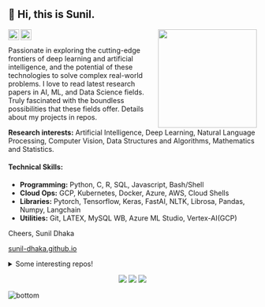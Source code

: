 ## 👋 Hi, this is Sunil.
<img align='right' src='https://user-images.githubusercontent.com/74038190/212257472-08e52665-c503-4bd9-aa20-f5a4dae769b5.gif' width='200'>  
<a href="https://github.com/sunil-dhaka/">
  <img align="left" alt="Github" width="22px" src="https://cdn.jsdelivr.net/npm/simple-icons@v3/icons/github.svg"/>
</a>
<a href="https://www.linkedin.com/in/sunil-dhaka-55a744159">
  <img align="left" alt="LinkedIn" width="22px" src="https://cdn.jsdelivr.net/npm/simple-icons@v3/icons/linkedin.svg"/>
</a>
<br />
<br />
Passionate in exploring the cutting-edge frontiers of deep learning and artificial intelligence, and the potential of these technologies to solve complex real-world problems. I love to read latest research papers in AI, ML, and Data Science fields. Truly fascinated with the boundless possibilities that these fields offer. Details about my projects in repos.

**Research interests:** Artificial Intelligence, Deep Learning, Natural Language Processing, Computer Vision, Data Structures and Algorithms, Mathematics and Statistics.


#### Technical Skills:
- **Programming:** Python, C, R, SQL, Javascript, Bash/Shell 
- **Cloud Ops:** GCP, Kubernetes, Docker, Azure, AWS, Cloud Shells
- **Libraries:** Pytorch, Tensorflow, Keras, FastAI, NLTK, Librosa, Pandas, Numpy, Langchain
- **Utilities:** Git, LATEX, MySQL WB, Azure ML Studio, Vertex-AI(GCP)

Cheers,
Sunil Dhaka

[sunil-dhaka.github.io](https://sunil-dhaka.github.io/) 
<details>
  <summary>Some interesting repos!</summary>
  
  [![Readme Card](https://github-readme-stats.vercel.app/api/pin/?username=sunil-dhaka&repo=autodownloader-helloiitk&theme=dark)](https://github.com/sunil-dhaka/autodownloader-helloiitk)
  [![Readme Card](https://github-readme-stats.vercel.app/api/pin/?username=sunil-dhaka&repo=IR-Project&theme=dark)](https://github.com/sunil-dhaka/IR-Project) 
  [![Readme Card](https://github-readme-stats.vercel.app/api/pin/?username=sunil-dhaka&repo=python-webScrappers&theme=dark)](https://github.com/sunil-dhaka/python-webScrappers)
  [![Readme Card](https://github-readme-stats.vercel.app/api/pin/?username=sunil-dhaka&repo=yt-uploads&theme=dark)](https://github.com/sunil-dhaka/yt-uploads) 
  

</details>
<p align="center">
    <a href="https://www.linkedin.com/in/sunil-dhaka-55a744159/" alt="Linkedin"><img src="https://raw.githubusercontent.com/jayehernandez/jayehernandez/3f5402efef9a0ae89211a6e04609558e862ca616/readme/linkedin-fill.svg"></a>
    <a href="mailto:sunil.dhaka.iitk@gmail.com" alt="Contact me"><img src="https://raw.githubusercontent.com/jayehernandez/jayehernandez/3f5402efef9a0ae89211a6e04609558e862ca616/readme/mail-fill.svg"></a>
    <a href="https://sunil-dhaka.github.io/" alt="My site"><img src="https://raw.githubusercontent.com/jayehernandez/jayehernandez/3f5402efef9a0ae89211a6e04609558e862ca616/readme/external-link-line.svg"></a>
  </p>
  <img src="https://raw.githubusercontent.com/jayehernandez/jayehernandez/dcd7447c179f5a1131590b6ccba2223e879ab655/readme/bottom.svg" alt="bottom">

<!---
sunil-dhaka/sunil-dhaka is a ✨ special ✨ repository because its `README.md` (this file) appears on your GitHub profile.
You can click the Preview link to take a look at your changes.
--->
